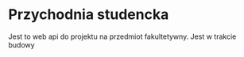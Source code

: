 # Przychodnia studencka
Jest to web api do projektu na przedmiot fakultetywny. Jest w trakcie budowy
